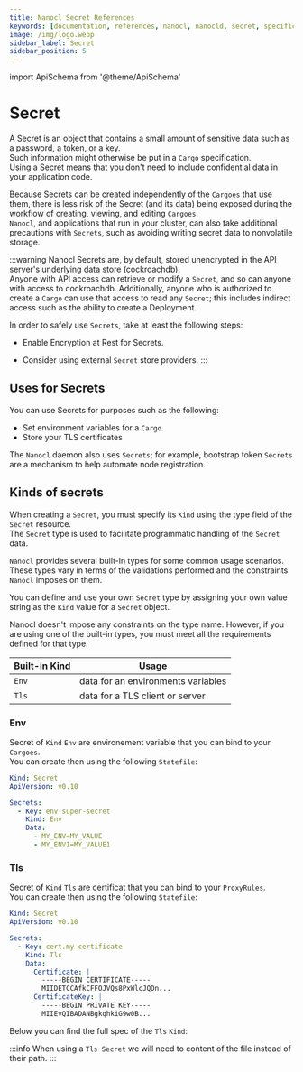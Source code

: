 ```yaml
---
title: Nanocl Secret References
keywords: [documentation, references, nanocl, nanocld, secret, specification]
image: /img/logo.webp
sidebar_label: Secret
sidebar_position: 5
---
```


import ApiSchema from '@theme/ApiSchema'

# Secret

A Secret is an object that contains a small amount of sensitive data such as a password, a token, or a key.<br/>
Such information might otherwise be put in a `Cargo` specification.<br />
Using a Secret means that you don't need to include confidential data in your application code.

Because Secrets can be created independently of the `Cargoes` that use them, there is less risk of the Secret (and its data) being exposed during the workflow of creating, viewing, and editing `Cargoes`.<br />
`Nanocl`, and applications that run in your cluster, can also take additional precautions with `Secrets`, such as avoiding writing secret data to nonvolatile storage.


:::warning
Nanocl Secrets are, by default, stored unencrypted in the API server's underlying data store (cockroachdb).<br />
Anyone with API access can retrieve or modify a `Secret`, and so can anyone with access to cockroachdb. Additionally, anyone who is authorized to create a `Cargo` can use that access to read any `Secret`; this includes indirect access such as the ability to create a Deployment.

In order to safely use `Secrets`, take at least the following steps:

* Enable Encryption at Rest for Secrets.
<!-- * Restrict `Secret` access to specific containers. -->
* Consider using external `Secret` store providers.
:::

## Uses for Secrets

You can use Secrets for purposes such as the following:

* Set environment variables for a `Cargo`.
* Store your TLS certificates

The `Nanocl` daemon also uses `Secrets`; for example, bootstrap token `Secrets` are a mechanism to help automate node registration.


## Kinds of secrets

When creating a `Secret`, you must specify its `Kind` using the type field of the `Secret` resource.<br/>
The `Secret` type is used to facilitate programmatic handling of the `Secret` data.

`Nanocl` provides several built-in types for some common usage scenarios.<br />
These types vary in terms of the validations performed and the constraints `Nanocl` imposes on them.

You can define and use your own `Secret` type by assigning your own value string as the `Kind` value for a `Secret` object.

Nanocl doesn't impose any constraints on the type name. However, if you are using one of the built-in types, you must meet all the requirements defined for that type.

| Built-in Kind      | 	Usage |
| ----------- | ----------- |
| `Env` | data for an environments variables |
| `Tls`   | data for a TLS client or server    |


### Env

Secret of `Kind` `Env` are environement variable that you can bind to your `Cargoes`.<br />
You can create then using the following `Statefile`:

```yaml
Kind: Secret
ApiVersion: v0.10

Secrets:
  - Key: env.super-secret
    Kind: Env
    Data:
      - MY_ENV=MY_VALUE
      - MY_ENV1=MY_VALUE1
```

### Tls

Secret of `Kind` `Tls` are certificat that you can bind to your `ProxyRules`.<br />
You can create then using the following `Statefile`:

```yaml
Kind: Secret
ApiVersion: v0.10

Secrets:
  - Key: cert.my-certificate
    Kind: Tls
    Data:
      Certificate: |
        -----BEGIN CERTIFICATE-----
        MIIDETCCAfkCFFOJVQs8PxWlcJQDn...
      CertificateKey: |
        -----BEGIN PRIVATE KEY-----
        MIIEvQIBADANBgkqhkiG9w0B...
```

Below you can find the full spec of the `Tls` `Kind`:

<ApiSchema example={false} id="nanocld-latest" pointer="#/components/schemas/ProxySslConfig" />


:::info
When using a `Tls Secret` we will need to content of the file instead of their path.
:::
